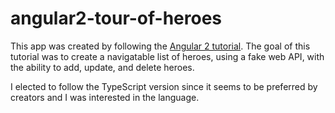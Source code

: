 # angular2-tour-of-heroes

This app was created by following the [Angular 2 tutorial](https://angular.io/docs/ts/latest/tutorial/). The goal of this tutorial was to create a navigatable list of heroes, using a fake web API, with the ability to add, update, and delete heroes.

I elected to follow the TypeScript version since it seems to be preferred by creators and I was interested in the language.
